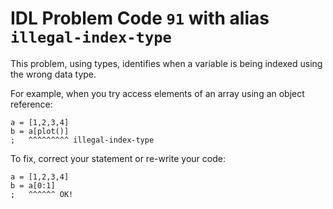 # IDL Problem Code `91` with alias `illegal-index-type`

<!--@include: ./severity/disable_problem.md-->

<!--@include: ./severity/execution_error.md-->

This problem, using types, identifies when a variable is being indexed using the wrong data type.

For example, when you try access elements of an array using an object reference:

```idl
a = [1,2,3,4]
b = a[plot()]
;   ^^^^^^^^^ illegal-index-type
```

To fix, correct your statement or re-write your code:

```idl
a = [1,2,3,4]
b = a[0:1]
;   ^^^^^^ OK!
```
